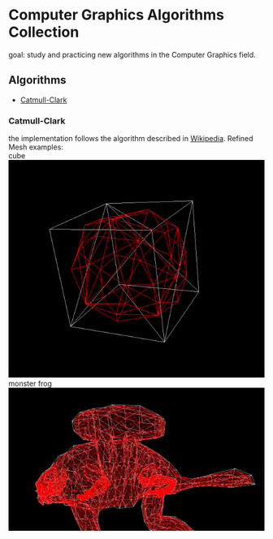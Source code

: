 # Computer Graphics Algorithms Collection
goal: study and practicing new algorithms in the Computer Graphics field.

## Algorithms 
+ [Catmull-Clark](https://en.wikipedia.org/wiki/Catmull%E2%80%93Clark_subdivision_surface)

### Catmull-Clark 
the implementation follows the algorithm described in [Wikipedia](https://en.wikipedia.org/wiki/Catmull%E2%80%93Clark_subdivision_surface).
Refined Mesh examples:\
cube\
![Cube](./resources/images/catmull_cube.png)\
monster frog\
![Warfrog](./resources/images/catmull_monster_frog.png)
